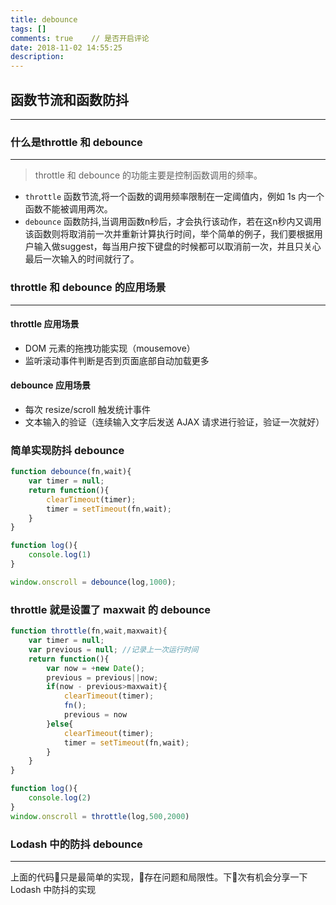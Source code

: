 ```yaml
---
title: debounce
tags: []
comments: true    // 是否开启评论
date: 2018-11-02 14:55:25
description:
---
```


## 函数节流和函数防抖

---

### 什么是throttle 和 debounce
---
> throttle 和 debounce 的功能主要是控制函数调用的频率。

- `throttle` 函数节流,将一个函数的调用频率限制在一定阈值内，例如 1s 内一个函数不能被调用两次。
- `debounce` 函数防抖,当调用函数n秒后，才会执行该动作，若在这n秒内又调用该函数则将取消前一次并重新计算执行时间，举个简单的例子，我们要根据用户输入做suggest，每当用户按下键盘的时候都可以取消前一次，并且只关心最后一次输入的时间就行了。

### throttle 和 debounce 的应用场景
---

#### throttle 应用场景
- DOM 元素的拖拽功能实现（mousemove）
- 监听滚动事件判断是否到页面底部自动加载更多

#### debounce 应用场景
- 每次 resize/scroll 触发统计事件
- 文本输入的验证（连续输入文字后发送 AJAX 请求进行验证，验证一次就好）

### 简单实现防抖 debounce
```javascript
function debounce(fn,wait){
    var timer = null;
    return function(){
        clearTimeout(timer);
        timer = setTimeout(fn,wait);
    }
}

function log(){
    console.log(1)
}

window.onscroll = debounce(log,1000);
```

### throttle 就是设置了 maxwait 的 debounce 
```javascript
function throttle(fn,wait,maxwait){
    var timer = null;
    var previous = null; //记录上一次运行时间
    return function(){
        var now = +new Date();
        previous = previous||now;
        if(now - previous>maxwait){
            clearTimeout(timer);
            fn();
            previous = now
        }else{
            clearTimeout(timer);
            timer = setTimeout(fn,wait);
        }
    }
}

function log(){
    console.log(2)
}
window.onscroll = throttle(log,500,2000)
```

### Lodash 中的防抖 debounce
---
上面的代码只是最简单的实现，存在问题和局限性。下次有机会分享一下 Lodash 中防抖的实现